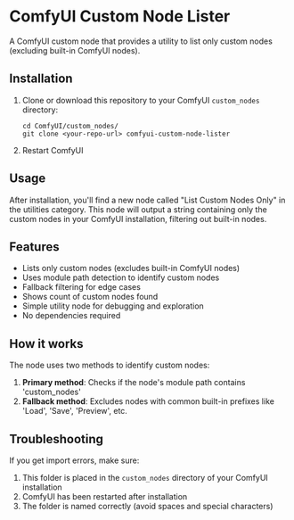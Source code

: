 ComfyUI Custom Node Lister
============================

A ComfyUI custom node that provides a utility to list only custom nodes (excluding built-in ComfyUI nodes).

## Installation

1. Clone or download this repository to your ComfyUI `custom_nodes` directory:
   ```
   cd ComfyUI/custom_nodes/
   git clone <your-repo-url> comfyui-custom-node-lister
   ```

2. Restart ComfyUI

## Usage

After installation, you'll find a new node called "List Custom Nodes Only" in the utilities category. This node will output a string containing only the custom nodes in your ComfyUI installation, filtering out built-in nodes.

## Features

- Lists only custom nodes (excludes built-in ComfyUI nodes)
- Uses module path detection to identify custom nodes
- Fallback filtering for edge cases
- Shows count of custom nodes found
- Simple utility node for debugging and exploration
- No dependencies required

## How it works

The node uses two methods to identify custom nodes:

1. **Primary method**: Checks if the node's module path contains 'custom_nodes'
2. **Fallback method**: Excludes nodes with common built-in prefixes like 'Load', 'Save', 'Preview', etc.

## Troubleshooting

If you get import errors, make sure:
1. This folder is placed in the `custom_nodes` directory of your ComfyUI installation
2. ComfyUI has been restarted after installation
3. The folder is named correctly (avoid spaces and special characters)
